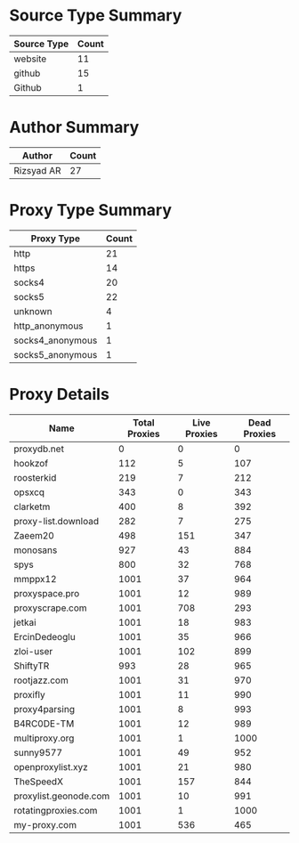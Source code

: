 # Source Type Summary

| Source Type | Count |
|-------------|-------|
| website | 11 |
| github | 15 |
| Github | 1 |


# Author Summary

| Author | Count |
|--------|-------|
| Rizsyad AR | 27 |


# Proxy Type Summary

| Proxy Type | Count |
|------------|-------|
| http | 21 |
| https | 14 |
| socks4 | 20 |
| socks5 | 22 |
| unknown | 4 |
| http_anonymous | 1 |
| socks4_anonymous | 1 |
| socks5_anonymous | 1 |


# Proxy Details

| Name | Total Proxies | Live Proxies | Dead Proxies |
|------|---------------|--------------|---------------|
| proxydb.net | 0 | 0 | 0 |
| hookzof | 112 | 5 | 107 |
| roosterkid | 219 | 7 | 212 |
| opsxcq | 343 | 0 | 343 |
| clarketm | 400 | 8 | 392 |
| proxy-list.download | 282 | 7 | 275 |
| Zaeem20 | 498 | 151 | 347 |
| monosans | 927 | 43 | 884 |
| spys | 800 | 32 | 768 |
| mmppx12 | 1001 | 37 | 964 |
| proxyspace.pro | 1001 | 12 | 989 |
| proxyscrape.com | 1001 | 708 | 293 |
| jetkai | 1001 | 18 | 983 |
| ErcinDedeoglu | 1001 | 35 | 966 |
| zloi-user | 1001 | 102 | 899 |
| ShiftyTR | 993 | 28 | 965 |
| rootjazz.com | 1001 | 31 | 970 |
| proxifly | 1001 | 11 | 990 |
| proxy4parsing | 1001 | 8 | 993 |
| B4RC0DE-TM | 1001 | 12 | 989 |
| multiproxy.org | 1001 | 1 | 1000 |
| sunny9577 | 1001 | 49 | 952 |
| openproxylist.xyz | 1001 | 21 | 980 |
| TheSpeedX | 1001 | 157 | 844 |
| proxylist.geonode.com | 1001 | 10 | 991 |
| rotatingproxies.com | 1001 | 1 | 1000 |
| my-proxy.com | 1001 | 536 | 465 |
